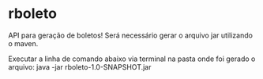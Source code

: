 # rboleto
API para geração de boletos!
Será necessário gerar o arquivo jar utilizando o maven.

Executar a linha de comando abaixo via terminal na pasta onde foi gerado o arquivo:
java -jar rboleto-1.0-SNAPSHOT.jar 

